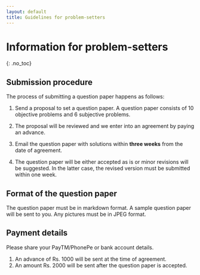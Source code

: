 ```yaml
---
layout: default
title: Guidelines for problem-setters
---
```


# Information for problem-setters
{: .no_toc}

## Submission procedure

The process of submitting a question paper happens as follows:

1. Send a proposal to set a question paper. A question paper consists of
10 objective problems and 6 subjective problems.

2. The proposal will be reviewed and we enter into an agreement by paying an
advance.

3. Email the question paper with solutions within **three weeks**
from the date of agreement.

3. The question paper will be either accepted as is or minor revisions will
be suggested. In the latter case, the revised version must be submitted
within one week.



## Format of the question paper

The question paper must be in markdown format. A sample question paper
will be sent to you. Any pictures must be in JPEG format.


## Payment details

Please share your PayTM/PhonePe or bank account details.

1. An advance of Rs. 1000 will be sent at the time of agreement.
2. An amount Rs. 2000 will be sent after the question paper is accepted.






